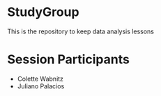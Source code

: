 # StudyGroup
This is the repository to keep data analysis lessons

# Session Participants

- Colette Wabnitz
- Juliano Palacios

